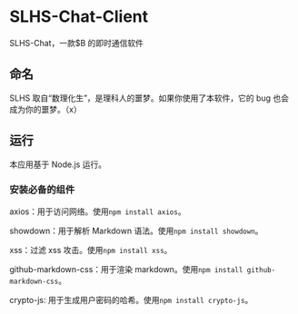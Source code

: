 # SLHS-Chat-Client

SLHS-Chat，一款$B 的即时通信软件

## 命名

SLHS 取自“数理化生”，是理科人的噩梦。如果你使用了本软件，它的 bug 也会成为你的噩梦。（x）

## 运行

本应用基于 Node.js 运行。

### 安装必备的组件

axios：用于访问网络。使用`npm install axios`。

showdown：用于解析 Markdown 语法。使用`npm install showdown`。

xss：过滤 xss 攻击。使用`npm install xss`。

github-markdown-css：用于渲染 markdown。使用`npm install github-markdown-css`。

crypto-js: 用于生成用户密码的哈希。使用`npm install crypto-js`。
